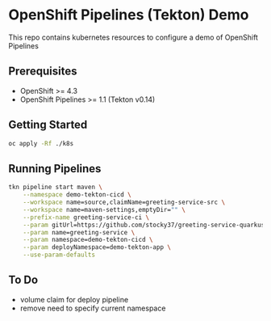 # OpenShift Pipelines (Tekton) Demo 

This repo contains kubernetes resources to configure a demo of OpenShift Pipelines

## Prerequisites
- OpenShift >= 4.3
- OpenShift Pipelines >= 1.1 (Tekton v0.14)

## Getting Started

```sh
oc apply -Rf ./k8s
```

## Running Pipelines

```sh
tkn pipeline start maven \
    --namespace demo-tekton-cicd \
    --workspace name=source,claimName=greeting-service-src \
    --workspace name=maven-settings,emptyDir="" \
    --prefix-name greeting-service-ci \
    --param gitUrl=https://github.com/stocky37/greeting-service-quarkus.git \
    --param name=greeting-service \
    --param namespace=demo-tekton-cicd \
    --param deployNamespace=demo-tekton-app \
    --use-param-defaults
```


## To Do
- volume claim for deploy pipeline
- remove need to specify current namespace